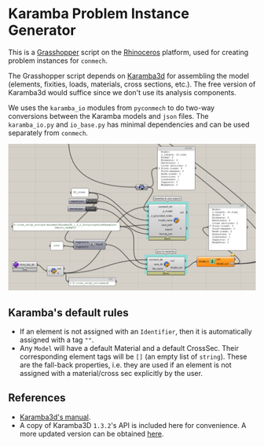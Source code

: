 # Karamba Problem Instance Generator

This is a [Grasshopper](https://www.grasshopper3d.com/) script on the [Rhinoceros](https://www.rhino3d.com/) platform, 
used for creating problem instances for `conmech`.

The Grasshopper script depends on [Karamba3d](https://www.karamba3d.com/) for assembling the model (elements, fixities, loads, materials, cross sections, etc.). 
The free version of Karamba3d would suffice since we don't use its analysis components.

We uses the `karamba_io` modules from `pyconmech` to do two-way conversions between the Karamba models and `json` files. The `karamba_io.py` and `io_base.py` has minimal dependencies and can be used separately from `conmech`.

<img src="./images/karamba_model_export.png">

## Karamba's default rules

- If an element is not assigned with an `Identifier`, then it is automatically assigned with a tag `""`.
- Any `Model` will have a default Material and a default CrossSec. Their corresponding element tags will be `[]` (an empty list of `string`). These are the fall-back properties, i.e. they are used if an element is not assigned with a material/cross sec explicitly by the user.

## References

- [Karamba3d's manual](https://manual.karamba3d.com/). 
- A copy of Karamba3D `1.3.2`'s API is included here for convenience. A more updated version can be obtained [here](https://www.karamba3d.com/support/).